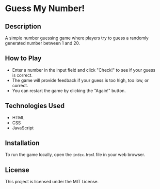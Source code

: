 
# Guess My Number!

## Description
A simple number guessing game where players try to guess a randomly generated number between 1 and 20.

## How to Play
- Enter a number in the input field and click "Check!" to see if your guess is correct.
- The game will provide feedback if your guess is too high, too low, or correct.
- You can restart the game by clicking the "Again!" button.

## Technologies Used
- HTML
- CSS
- JavaScript

## Installation
To run the game locally, open the `index.html` file in your web browser.

## License
This project is licensed under the MIT License.
